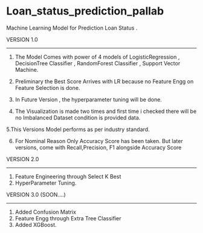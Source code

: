 # Loan_status_prediction_pallab
Machine Learning Model for Prediction Loan Status . 

VERSION 1.0
_________________

1. The Model Comes with power of 4 models of LogisticRegression , DecisionTree Classifier , RandomForest Classifier , Support Vector Machine.
   
2. Preliminary the Best Score Arrives with LR because no Feature Engg on Feature Selection is done.
   
3. In Future Version , the hyperparameter tuning will be done.
   
4. The Visualization is made two times and first time i checked there will be no Imbalanced Dataset condition is provided data.
   
5.This Versions Model performs as per industry standard.

6. For Nominal Reason Only Accuracy Score has been taken. But later versions, come with Recall,Precision, F1 alongside Accuracy Score


VERSION 2.0
__________________

1. Feature Engineering through Select K Best
2. HyperParameter Tuning.

VERSION 3.0 (SOON....)
____________

1. Added Confusion Matrix
2. Feature Engg through Extra Tree Classifier
3. Added XGBoost.
